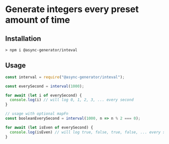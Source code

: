 # Generate integers every preset amount of time

## Installation

```
> npm i @async-generator/inteval
```

## Usage

```js
const interval = require("@async-generator/inteval");

const everySecond = interval(1000);

for await (let i of everySecond) {
  console.log(i) // will log 0, 1, 2, 3, ... every second
}

// usage with optional mapFn
const booleanEverySecond = interval(1000, n => n % 2 === 0);

for await (let isEven of everySecond) {
  console.log(isEven) // will log true, false, true, false, ... every second
}

```
